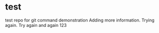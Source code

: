 # test
test repo for git command demonstration
Adding more information. Trying again.
Try again and again
123
